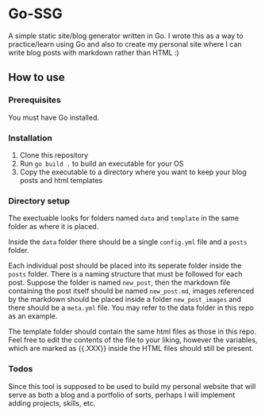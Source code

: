# Go-SSG
A simple static site/blog generator written in Go. I wrote this as a way to practice/learn using Go and also to create my personal site where I can write blog posts with markdown rather than HTML :)

## How to use
### Prerequisites
You must have Go installed.

### Installation
1. Clone this repository
2. Run `go build .` to build an executable for your OS
2. Copy the executable to a directory where you want to keep your blog posts and html templates

### Directory setup
The exectuable looks for folders named `data` and `template` in the same folder as where it is placed. 

Inside the `data` folder there should be a single `config.yml` file and a `posts` folder. 

Each individual post should be placed into its seperate folder inside the `posts` folder. There is a naming structure that must be followed for each post. Suppose the folder is named `new_post`, then the markdown file containing the post itself should be named `new_post.md`, images referenced by the markdown should be placed inside a folder `new_post_images` and there should be a `meta.yml` file. You may refer to the data folder in this repo as an example. 

The template folder should contain the same html files as those in this repo. Feel free to edit the contents of the file to your liking, however the variables, which are marked as {{.XXX}} inside the HTML files should still be present.

### Todos
Since this tool is supposed to be used to build my personal website that will serve as both a blog and a portfolio of sorts, perhaps I will implement adding projects, skills, etc.
